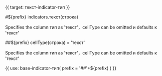 {{ target: текст-indicator-тип }}

#${prefix} indicators.текст(строка)

Specifies the column тип as 'текст'，cellType can be omitted и defaults к 'текст'

##${prefix} cellType(строка) = 'текст'

Specifies the column тип as 'текст'，cellType can be omitted и defaults к 'текст'

{{ use: base-indicator-тип(
    prefix = '##'+${prefix}
) }}